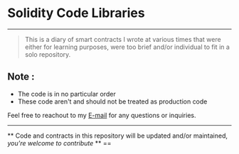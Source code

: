 # Solidity Code Libraries
___
> This is a diary of smart contracts I wrote at various times that were either for learning purposes, were too brief and/or individual to fit in a solo repository.

## **Note** :
* The code is in no particular order
* These code aren't and should not be treated as production code

Feel free to reachout to my [E-mail](mailto:Chantler.aob@gmail.com "Mobey's Email address") for any questions or inquiries.

___
** Code and contracts in this repository will be updated and/or maintained, _you're welcome to contribute_ ** ==  